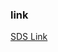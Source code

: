 ### link

[SDS Link](https://drive.google.com/file/d/15GikvGKHjRdOo56uvOVf7Skp2qfotQxW/view?usp=sharing)